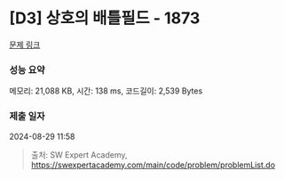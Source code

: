 # [D3] 상호의 배틀필드 - 1873 

[문제 링크](https://swexpertacademy.com/main/code/problem/problemDetail.do?contestProbId=AV5LyE7KD2ADFAXc) 

### 성능 요약

메모리: 21,088 KB, 시간: 138 ms, 코드길이: 2,539 Bytes

### 제출 일자

2024-08-29 11:58



> 출처: SW Expert Academy, https://swexpertacademy.com/main/code/problem/problemList.do